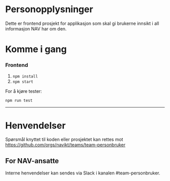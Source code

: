 Personopplysninger
================

Dette er frontend prosjekt for applikasjon som skal gi brukerne innsikt i all informasjon NAV har om den.

# Komme i gang

### Frontend
1. `npm install`
2. `npm start`

For å kjøre tester:

`npm run test`

---

# Henvendelser

Spørsmål knyttet til koden eller prosjektet kan rettes mot https://github.com/orgs/navikt/teams/team-personbruker

## For NAV-ansatte

Interne henvendelser kan sendes via Slack i kanalen #team-personbruker.
